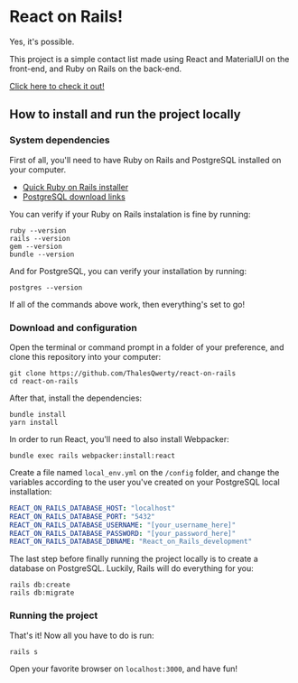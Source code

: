 # React on Rails!

Yes, it's possible.

This project is a simple contact list made using React and MaterialUI on the front-end, and Ruby on Rails on the back-end.

[Click here to check it out!](https://contacts-on-rails.herokuapp.com/)

## How to install and run the project locally

### System dependencies

First of all, you'll need to have Ruby on Rails and PostgreSQL installed on your computer.

- [Quick Ruby on Rails installer](http://railsinstaller.org/)
- [PostgreSQL download links](https://www.postgresql.org/download/)

You can verify if your Ruby on Rails instalation is fine by running:

```shell
ruby --version
rails --version
gem --version
bundle --version
```

And for PostgreSQL, you can verify your installation by running:

```shell
postgres --version
```

If all of the commands above work, then everything's set to go!

### Download and configuration

Open the terminal or command prompt in a folder of your preference, and clone this repository into your computer:

```shell
git clone https://github.com/ThalesQwerty/react-on-rails
cd react-on-rails
```

After that, install the dependencies:

```shell
bundle install
yarn install
```

In order to run React, you'll need to also install Webpacker:

```shell
bundle exec rails webpacker:install:react
```

Create a file named `local_env.yml` on the `/config` folder, and change the variables according to the user you've created on your PostgreSQL local installation:

```yml
REACT_ON_RAILS_DATABASE_HOST: "localhost"
REACT_ON_RAILS_DATABASE_PORT: "5432"
REACT_ON_RAILS_DATABASE_USERNAME: "[your_username_here]"
REACT_ON_RAILS_DATABASE_PASSWORD: "[your_password_here]"
REACT_ON_RAILS_DATABASE_DBNAME: "React_on_Rails_development"
```

The last step before finally running the project locally is to create a database on PostgreSQL. Luckily, Rails will do everything for you:

```shell
rails db:create
rails db:migrate
```
### Running the project

That's it! Now all you have to do is run:

```shell
rails s
```

Open your favorite browser on `localhost:3000`, and have fun!